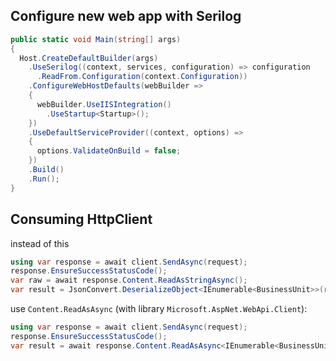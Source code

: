 
## Configure new web app with Serilog
```csharp
public static void Main(string[] args)
{
  Host.CreateDefaultBuilder(args)
    .UseSerilog((context, services, configuration) => configuration
      .ReadFrom.Configuration(context.Configuration))
    .ConfigureWebHostDefaults(webBuilder =>
    {
      webBuilder.UseIISIntegration()
        .UseStartup<Startup>();
    })
    .UseDefaultServiceProvider((context, options) =>
    {
      options.ValidateOnBuild = false;
    })
    .Build()
    .Run();
}
```


## Consuming HttpClient
instead of this
```csharp
using var response = await client.SendAsync(request);
response.EnsureSuccessStatusCode();
var raw = await response.Content.ReadAsStringAsync();
var result = JsonConvert.DeserializeObject<IEnumerable<BusinessUnit>>(raw);
```

use `Content.ReadAsAsync` (with library `Microsoft.AspNet.WebApi.Client`):
```csharp
using var response = await client.SendAsync(request);
response.EnsureSuccessStatusCode();
var result = await response.Content.ReadAsAsync<IEnumerable<BusinessUnit>>();
```